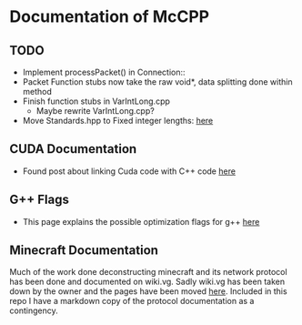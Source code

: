 # Documentation of McCPP

## TODO
- Implement processPacket() in Connection:: 
- Packet Function stubs now take the raw void*, data splitting done within method
- Finish function stubs in VarIntLong.cpp
    - Maybe rewrite VarIntLong.cpp?
- Move Standards.hpp to Fixed integer lengths: [here](https://en.cppreference.com/w/cpp/types/integer)



## CUDA Documentation
- Found post about linking Cuda code with C++ code [here](https://stackoverflow.com/questions/9421108/how-can-i-compile-cuda-code-then-link-it-to-a-c-project)

## G++ Flags
- This page explains the possible optimization flags for g++ [here](https://clang.llvm.org/docs/CommandGuide/clang.html#code-generation-options)

## Minecraft Documentation
Much of the work done deconstructing minecraft and its network protocol has been done and documented on wiki.vg.  Sadly wiki.vg has been taken down by the owner and the pages have been moved [here](https://minecraft.wiki/w/Minecraft_Wiki:Projects/wiki.vg_merge).  Included in this repo I have a markdown copy of the protocol documentation as a contingency.
